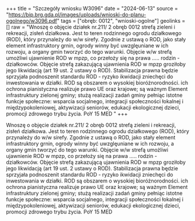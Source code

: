 +++
title = "Szczegóły wniosku W3096"
date = "2024-06-13"
source = "https://bip.brg.gda.pl/images/uploads/wnioski-do-planu-ogolnego/w3096.pdf"
tags = ["obręb: 0012", "wnioski-ogolne"]
geolinks = []
raw = "Wnoszę o objęcie działek nr.211/ 2 obręb 0012 strefą zieleni i rekreacji, zisłeń działkowa. Jest to teren rodzinnego ogrodu działkowego (ROD), który przynależy do w/w sirefy. Zgodnie z ustawą o ROD, jako stały element infrastruktory grnin, ogrody winny być uwzglęuniane w ich rozwoju, a organy gmin tworzyć do tego warunki. Objęcie w/w strefą umożliwi ujawnienie ROD w mpzp, co przełoży się na prawa ..... rodzin - działkowców. Objęcie strefą zakazującą ujawnienia ROD w mpzp groziłoby jego likwidacją (art 19 ust. 2 ustawy o ROD). Stabilizacja prawna będzie sprzyjała podnoszenit standardu ROD - ryzyko ikwidacji zniechęci do inwestowania w działki. ROD są obszarem o wysokiej bioróżnorodności. ich ochrona pianistyczna realizuje prawo UE oraz krajowe; są ważnym Element infrastruktury zielonej gminy; stużą realizacji zadań gminy pełniąc istotne funkcje społeczne: wsparcia socjalnego, integracji społeczności łokalnej i międzypokoleniowej, aktywizacji seniorów, edukacji ekologicznej dzieci, promocji zdrowego trybu życia. PoY 15 MED "
+++

Wnoszę o objęcie działek nr.211/ 2 obręb 0012 strefą zieleni i rekreacji, zisłeń działkowa. Jest
to teren rodzinnego ogrodu działkowego (ROD), który przynależy do w/w sirefy. Zgodnie z ustawą o ROD, jako
stały element infrastruktory grnin, ogrody winny być uwzglęuniane w ich rozwoju, a organy gmin tworzyć do
tego warunki. Objęcie w/w strefą umożliwi ujawnienie ROD w mpzp, co przełoży się na prawa ..... rodzin -
działkowców. Objęcie strefą zakazującą ujawnienia ROD w mpzp groziłoby jego likwidacją (art 19 ust. 2
ustawy o ROD). Stabilizacja prawna będzie sprzyjała podnoszenit standardu ROD - ryzyko ikwidacji zniechęci
do inwestowania w działki. ROD są obszarem o wysokiej bioróżnorodności. ich ochrona pianistyczna realizuje
prawo UE oraz krajowe; są ważnym Element infrastruktury zielonej gminy; stużą realizacji zadań gminy pełniąc
istotne funkcje społeczne: wsparcia socjalnego, integracji społeczności łokalnej i międzypokoleniowej,
aktywizacji seniorów, edukacji ekologicznej dzieci, promocji zdrowego trybu życia. PoY 15 MED



